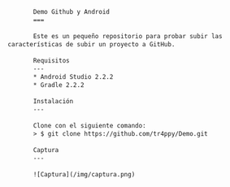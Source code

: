            Demo Github y Android
           ===

           Este es un pequeño repositorio para probar subir las características de subir un proyecto a GitHub.

           Requisitos
           ---
           * Android Studio 2.2.2
           * Gradle 2.2.2

           Instalación
           ---

           Clone con el siguiente comando:
           > $ git clone https://github.com/tr4ppy/Demo.git

           Captura
           ---

           ![Captura](/img/captura.png)
